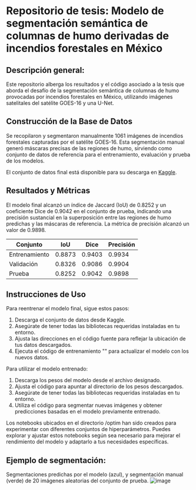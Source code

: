 # Repositorio de tesis: Modelo de segmentación semántica de columnas de humo derivadas de incendios forestales en México

## Descripción general:
Este repositorio alberga los resultados y el código asociado a la tesis que aborda el desafío de la segmentación semántica de columnas de humo provocadas por incendios forestales en México, utilizando imágenes satelitales del satélite GOES-16 y una U-Net.

## Construcción de la Base de Datos
Se recopilaron y segmentaron manualmente 1061 imágenes de incendios forestales capturadas por el satélite GOES-16. Esta segmentación manual generó máscaras precisas de las regiones de humo, sirviendo como conjunto de datos de referencia para el entrenamiento, evaluación y prueba de los modelos.

El conjunto de datos final está disponible para su descarga en [Kaggle](https://www.kaggle.com/datasets/colvertgomez/goes16-wildfires-smoke-plumes-dataset).

## Resultados y Métricas
El modelo final alcanzó un índice de Jaccard (IoU) de 0.8252 y un coeficiente Dice de 0.9042 en el conjunto de prueba, indicando una precisión sustancial en la superposición entre las regiones de humo predichas y las máscaras de referencia. La métrica de precisión alcanzó un valor de 0.9898.

| **Conjunto**  | **IoU** | **Dice** | **Precisión** |
| ------------- | ------- | -------- | ------------- |
| Entrenamiento | 0.8873  | 0.9403   | 0.9934        |
| Validación    | 0.8326  | 0.9086   | 0.9904        |
| Prueba        | 0.8252  | 0.9042   | 0.9898        |

## Instrucciones de Uso
Para reentrenar el modelo final, sigue estos pasos:
1. Descarga el conjunto de datos desde Kaggle.
2. Asegúrate de tener todas las bibliotecas requeridas instaladas en tu entorno.
3. Ajusta las direcciones en el código fuente para reflejar la ubicación de tus datos descargados.
2. Ejecuta el código de entrenamiento "" para actualizar el modelo con los nuevos datos.

Para utilizar el modelo entrenado:
1. Descarga los pesos del modelo desde el archivo designado.
2. Ajusta el código para apuntar al directorio de los pesos descargados.
3. Asegúrate de tener todas las bibliotecas requeridas instaladas en tu entorno.
4. Utiliza el código para segmentar nuevas imágenes y obtener predicciones basadas en el modelo previamente entrenado.

Los notebooks ubicados en el directorio /optim han sido creados para experimentar con diferentes conjuntos de hiperparámetros. Puedes explorar y ajustar estos notebooks según sea necesario para mejorar el rendimiento del modelo y adaptarlo a tus necesidades específicas.

## Ejemplo de segmentación:
Segmentaciones predichas por el modelo (azul), y segmentación manual (verde) de 20 imágenes aleatorias del conjunto de prueba.
![image](https://github.com/colvertG/unet-goes16-segmentacion-columnas-humo/assets/39036143/2b766700-9a5c-4cc4-8750-0d91c8d158cd)
